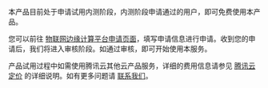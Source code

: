 本产品目前处于申请试用内测阶段，内测阶段申请通过的用户，即可免费使用本产品。

您可以前往 [物联网边缘计算平台申请页面](https://cloud.tencent.com/apply/p/383jwsxv4hi)，填写申请信息进行申请。收到您的申请后，我们将进入审核阶段。如通过审核，即可开始使用本服务。

产品试用过程中如需使用腾讯云其他云产品服务，详细的费用信息请参见 [腾讯云定价](https://buy.cloud.tencent.com/price) 的详细说明。如有更多问题请 [联系我们](https://cloud.tencent.com/about/connect)。
